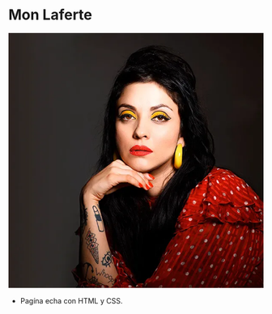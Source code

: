 # Mon Laferte

<img style="" src="img/mon-laferte.webp" alt="mon-laferte">

- Pagína echa con HTML y CSS.
